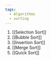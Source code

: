 ```yaml
---
tags:
  - Algorithms
  - sorting
---
```

1. [[Selection Sort]]
2. [[Bubble Sort]]
3. [[Insertion Sort]]
4. [[Merge Sort]]
5. [[Quick Sort]]
